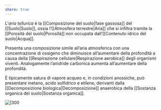 ```yaml
---
share: true
---
```

L’*aria tellurica* è la [[Composizione del suolo|fase gassosa]] del [[Suolo|Suolo]], ossia l’[[Atmosfera terrestre|Aria]] che si infiltra tramite la [[Porosità del suolo|Porosità]] non occupata dall’[[Contenuto idrico del suolo|Acqua]].

Presenta una composizione simile all’aria atmosferica con una concentrazione di ossigeno che diminuisce all’aumentare della profondità a causa della [[Respirazione cellulare|Respirazione aerobica]] degli organismi viventi. Analogamente l’anidride carbonica aumenta all’aumentare della profondità.

È tipicamente satura di vapore acqueo e, in condizioni anossiche, può presentare metano, acido solfidrico e etilene, derivanti dalla [[Decomposizione biologica|Decomposizione]] anaerobica della [[Sostanza organica del suolo|Sostanza organica]].

![|300](9a5fca31cca00403d7f9c6b565e6f990_MD5%201.png)